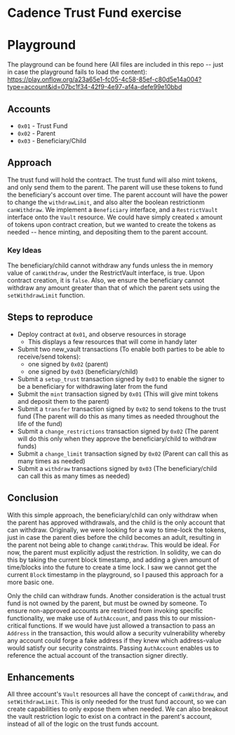 # Cadence Trust Fund exercise

# Playground
The playground can be found here (All files are included in this repo -- just in case the playground fails to load the content):
https://play.onflow.org/a23a65e1-fc05-4c58-85ef-c80d5e14a004?type=account&id=07bc1f34-42f9-4e97-af4a-defe99e10bbd

## Accounts
- ```0x01``` - Trust Fund
- ```0x02``` - Parent
- ```0x03``` - Beneficiary/Child

## Approach
The trust fund will hold the contract. The trust fund will also mint tokens, and only send them to the parent. The parent will use these tokens to fund the beneficiary's account over time. The parent account will have the power to change the ```withdrawLimit```, and also alter the boolean restrictionm ```canWithdraw```. We implement a ```Beneficiary``` interface, and a ```RestrictVault``` interface onto the ```Vault``` resource. We could have simply created ```x``` amount of tokens upon contract creation, but we wanted to create the tokens as needed -- hence minting, and depositing them to the parent account.

### Key Ideas
The beneficiary/child cannot withdraw any funds unless the in memory value of ```canWithdraw```, under the RestrictVault interface, is true. Upon contract creation, it is ```false```. Also, we ensure the beneficiary cannot withdraw any amount greater than that of which the parent sets using the ```setWithdrawLimit``` function.

## Steps to reproduce
- Deploy contract at ```0x01```, and observe resources in storage
	- This displays a few resources that will come in handy later
- Submit two new_vault transactions (To enable both parties to be able to receive/send tokens):
  - one signed by ```0x02``` (parent)
  - one signed by ```0x03``` (beneficiary/child)
- Submit a ```setup_trust``` transaction signed by ```0x03``` to enable the signer to be a beneficiary for withdrawing later from the fund
- Submit the ```mint``` transaction signed by ```0x01``` (This will give mint tokens and deposit them to the parent)
- Submit a ```transfer``` transaction signed by ```0x02``` to send tokens to the trust fund (The parent will do this as many times as needed throughout the life of the fund)
- Submit a ```change_restrictions``` transaction signed by ```0x02``` (The parent will do this only when they approve the beneficiary/child to withdraw funds)
- Submit a ```change_limit``` transaction signed by ```0x02``` (Parent can call this as many times as needed)
- Submit a ```withdraw``` transactions signed by ```0x03``` (The beneficiary/child can call this as many times as needed)

## Conclusion
With this simple approach, the beneficiary/child can only withdraw when the parent has approved withdrawals, and the child is the only account that can withdraw. Originally, we were looking for a way to time-lock the tokens, just in case the parent dies before the child becomes an adult, resulting in the parent not being able to change ```canWithdraw```. This would be ideal. For now, the parent must explicitly adjust the restriction. In solidity, we can do this by taking the current block timestamp, and adding a given amount of time/blocks into the future to create a time lock. I saw we cannot get the current ```Block``` timestamp in the playground, so I paused this approach for a more basic one.

Only the child can withdraw funds. Another consideration is the actual trust fund is not owned by the parent, but must be owned by someone. To ensure non-approved accounts are restriced from invoking specific functionality, we make use of ```AuthAccount```, and pass this to our mission-critical functions. If we would have just allowed a transaction to pass an ```Address``` in the transaction, this would allow a security vulnerability whereby any account could forge a fake address if they knew which address-value would satisfy our security constraints. Passing ```AuthAccount``` enables us to reference the actual account of the transaction signer directly.

## Enhancements
All three account's ```Vault``` resources all have the concept of ```canWithdraw```, and ```setWithdrawLimit```. This is only needed for the trust fund account, so we can create capabilities to only expose them when needed. We can also breakout the vault restriction logic to exist on a contract in the parent's account, instead of all of the logic on the trust funds account. 
